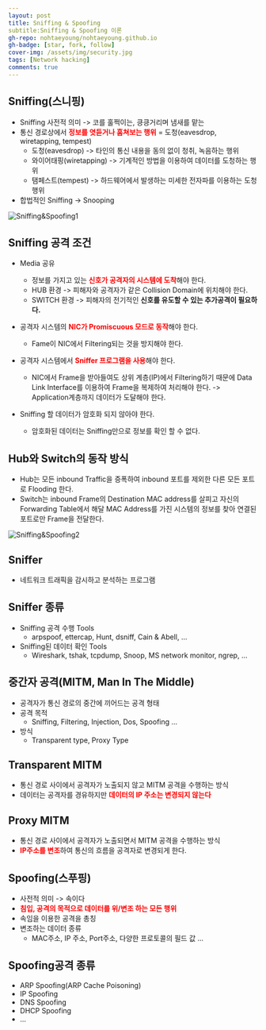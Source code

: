 ```yaml
---
layout: post
title: Sniffing & Spoofing
subtitle:Sniffing & Spoofing 이론
gh-repo: nohtaeyoung/nohtaeyoung.github.io
gh-badge: [star, fork, follow]
cover-img: /assets/img/security.jpg
tags: [Network hacking]
comments: true
---
```


## Sniffing(스니핑)
- Sniffing 사전적 의미 -> 코를 훌쩍이는, 킁킁거리며 냄새를 맡는
- 통신 경로상에서 <b style="color:red">정보를 엿듣거나 훔쳐보는 행위</b> = 도청(eavesdrop, wiretapping, tempest)
  - 도청(eavesdrop) -> 타인의 통신 내용을 동의 없이 청취, 녹음하는 행위
  - 와이어태핑(wiretapping) -> 기계적인 방법을 이용하여 데이터를 도청하는 행위
  - 탬페스트(tempest) -> 하드웨어에서 발생하는 미세한 전자파를 이용하는 도청 행위
- 합법적인 Sniffing -> Snooping

![Sniffing&Spoofing1](../assets/img/Sniffing&Spoofing1.png) 

## Sniffing 공격 조건
- Media 공유
  - 정보를 가지고 있는 <b style="color:red">신호가 공격자의 시스템에 도착</b>해야 한다.
  - HUB 환경 -> 피해자와 공격자가 같은 Collision Domain에 위치해야 한다.
  - SWITCH 환경 -> 피해자의 전기적인 <b>신호를 유도할 수 있는 추가공격이 필요하다.</b>

- 공격자 시스템의 <b style="color:red">NIC가 Promiscuous 모드로 동작</b>해야 한다.
  - Fame이 NIC에서 Filtering되는 것을 방지해야 한다.

- 공격자 시스템에서 <b style="color:red">Sniffer 프로그램을 사용</b>해야 한다.
  - NIC에서 Frame을 받아들여도 상위 계층(IP)에서 Filtering하기 때문에 Data Link Interface를 이용하여 Frame을 복제하여 처리해야 한다. -> Application계층까지 데이터가 도달해야 한다.

- Sniffing 할 데이터가 암호화 되지 않아야 한다.
  - 암호화된 데이터는 Sniffing만으로 정보를 확인 할 수 없다.

## Hub와 Switch의 동작 방식
- Hub는 모든 inbound Traffic을 증폭하여 inbound 포트를 제외한 다른 모든 포트로 Flooding 한다.
- Switch는 inbound Frame의 Destination MAC address를 살피고 자신의 Forwarding Table에서 해달 MAC Address를 가진 시스템의 정보를 찾아 연결된 포트로만 Frame을 전달한다.

![Sniffing&Spoofing2](../assets/img/Sniffing&Spoofing2.png) 

## Sniffer
- 네트워크 트래픽을 감시하고 분석하는 프로그램

## Sniffer 종류
- Sniffing 공격 수행 Tools
  - arpspoof, ettercap, Hunt, dsniff, Cain & Abell, ...
- Sniffing된 데이터 확인 Tools
  - Wireshark, tshak, tcpdump, Snoop, MS network monitor, ngrep, ...

## 중간자 공격(MITM, Man In The Middle)
- 공격자가 통신 경로의 중간에 끼어드는 공격 형태
- 공격 목적
  - Sniffing, Filtering, Injection, Dos, Spoofing ...
- 방식
  - Transparent type, Proxy Type

## Transparent MITM
- 통신 경로 사이에서 공격자가 노출되지 않고 MITM 공격을 수행하는 방식
- 데이터는 공격자를 경유하지만 <b style="color:red">데이터의 IP 주소는 변경되지 않는다</b>

## Proxy MITM
- 통신 경로 사이에서 공격자가 노출되면서 MITM 공격을 수행하는 방식
- <b style="color:red">IP주소를 변조</b>하여 통신의 흐름을 공격자로 변경되게 한다.

## Spoofing(스푸핑)
- 사전적 의미 -> 속이다
- <b style="color:red">침입, 공격의 목적으로 데이터를 위/변조 하는 모든 행위</b>
- 속임을 이용한 공격을 총칭
- 변조하는 데이터 종류
  - MAC주소, IP 주소, Port주소, 다양한 프로토콜의 필드 값 ...

## Spoofing공격 종류
- ARP Spoofing(ARP Cache Poisoning)
- IP Spoofing
- DNS Spoofing
- DHCP Spoofing
- ...



  

